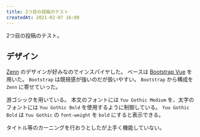 ```yaml
---
title: 2つ目の投稿のテスト
createdAt: 2021-02-07 16:00
---
```


2つ目の投稿のテスト。

## デザイン

[Zenn](https://zenn.dev/) のデザインが好みなのでインスパイヤした。
ベースは [Bootstrap Vue](https://bootstrap-vue.org/) を用いた。
`Bootstrap` は既視感が強いのだが扱いやすい。
`Bootstrap` から構成を `Zenn` に寄せていった。

游ゴシックを用いている。
本文のフォントには `Yuu Gothic Medium` を、太字のフォントには `Yuu Gothic Bold` を使用するように制御している。
`Yuu Gothic Bold` は `Yuu Gothic` の `font-weight` を `bold` にすると表示できる。

タイトル等のカーニングを行おうとしたが上手く機能していない。
